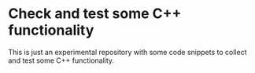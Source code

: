# Check and test some C++ functionality

This is just an experimental repository with some code snippets to collect and test some C++ functionality.
